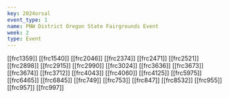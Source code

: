```yaml
---
key: 2024orsal
event_type: 1
name: PNW District Oregon State Fairgrounds Event
week: 2
type: Event
---
```

[[frc1359]]
[[frc1540]]
[[frc2046]]
[[frc2374]]
[[frc2471]]
[[frc2521]]
[[frc2898]]
[[frc2915]]
[[frc2990]]
[[frc3024]]
[[frc3636]]
[[frc3673]]
[[frc3674]]
[[frc3712]]
[[frc4043]]
[[frc4060]]
[[frc4125]]
[[frc5975]]
[[frc6465]]
[[frc6845]]
[[frc749]]
[[frc753]]
[[frc847]]
[[frc8532]]
[[frc955]]
[[frc957]]
[[frc997]]
